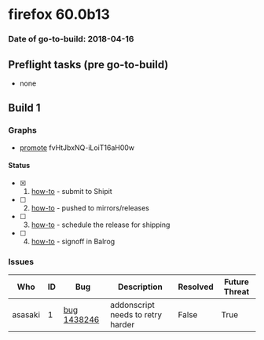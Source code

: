 # firefox 60.0b13

### Date of go-to-build: 2018-04-16

## Preflight tasks (pre go-to-build)
- none

## Build 1  

### Graphs
* [promote](https://tools.taskcluster.net/push-inspector/#/fvHtJbxNQ-iLoiT16aH00w) fvHtJbxNQ-iLoiT16aH00w


#### Status
- [x] 1.  [how-to](https://wiki.mozilla.org/Release:Release_Automation_on_Mercurial:Starting_a_Release#Submit_to_Ship_It)  - submit to Shipit
- [ ] 2.  [how-to](https://github.com/mozilla-releng/releasewarrior-2.0/blob/master/docs/release-promotion/desktop/howto.md#push-artifacts-to-releases-directory)  - pushed to mirrors/releases
- [ ] 3.  [how-to](https://github.com/mozilla-releng/releasewarrior-2.0/blob/master/docs/release-promotion/desktop/howto.md#ship-the-release)  - schedule the release for shipping
- [ ] 4.  [how-to](https://github.com/mozilla-releng/releasewarrior-2.0/blob/master/docs/release-promotion/desktop/howto.md#obtain-sign-offs-for-changes)  - signoff in Balrog

### Issues
| Who                 | ID               | Bug                                                                 | Description                | Resolved                | Future Threat                |
| ------------------- | ---------------- | ------------------------------------------------------------------- | -------------------------- | ----------------------- | ---------------------------- |
| asasaki  | 1 | [bug 1438246](https://bugzil.la/1438246)        | addonscript needs to retry harder | False | True |

